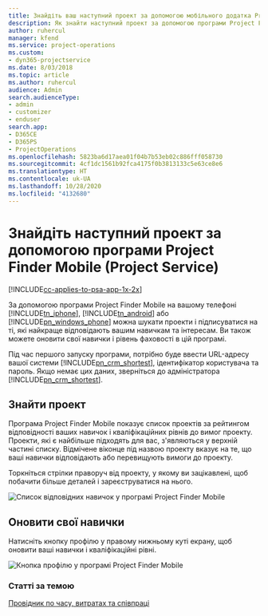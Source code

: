 ```yaml
---
title: Знайдіть ваш наступний проект за допомогою мобільного додатка Project Finder Mobile
description: Як знайти наступний проект за допомогою програми Project Finder Mobile for Project Service
author: ruhercul
manager: kfend
ms.service: project-operations
ms.custom:
- dyn365-projectservice
ms.date: 8/03/2018
ms.topic: article
ms.author: ruhercul
audience: Admin
search.audienceType:
- admin
- customizer
- enduser
search.app:
- D365CE
- D365PS
- ProjectOperations
ms.openlocfilehash: 5823ba6d17aea01f04b7b53eb02c886fff058730
ms.sourcegitcommit: 4cf1dc1561b92fca4175f0b3813133c5e63ce8e6
ms.translationtype: HT
ms.contentlocale: uk-UA
ms.lasthandoff: 10/28/2020
ms.locfileid: "4132680"
---
```

# <a name="find-your-next-project-with-the-project-finder-mobile-app-project-service"></a>Знайдіть наступний проект за допомогою програми Project Finder Mobile (Project Service)

[!INCLUDE[cc-applies-to-psa-app-1x-2x](../includes/cc-applies-to-psa-app-1x-2x.md)]

За допомогою програми Project Finder Mobile на вашому телефоні [!INCLUDE[tn_iphone](../includes/tn-iphone.md)], [!INCLUDE[tn_android](../includes/tn-android.md)] або [!INCLUDE[pn_windows_phone](../includes/pn-windows-phone.md)] можна шукати проекти і підписуватися на ті, які найкраще відповідають вашим навичкам та інтересам. Ви також можете оновити свої навички і рівень фаховості в цій програмі.  
  
 Під час першого запуску програми, потрібно буде ввести URL-адресу вашої системи [!INCLUDE[pn_crm_shortest](../includes/pn-crm-shortest.md)], ідентифікатор користувача та пароль. Якщо немає цих даних, зверніться до адміністратора [!INCLUDE[pn_crm_shortest](../includes/pn-crm-shortest.md)].  
  
## <a name="find-a-project"></a>Знайти проект  
 Програма Project Finder Mobile показує список проектів за рейтингом відповідності ваших навичок і кваліфікаційних рівнів до вимог проекту. Проекти, які є найбільше підходять для вас, з'являються у верхній частині списку. Відмічене віконце під назвою проекту вказує на те, що ваші навички відповідають або перевищують вимоги до проекту.  
  
 Торкніться стрілки праворуч від проекту, у якому ви зацікавлені, щоб побачити більше деталей і зареєструватися на нього.  
  
 ![Список відповідних навичок у програмі Project Finder Mobile](../psa/media/project-service-project-finder-list.png "Список відповідних навичок у програмі Project Finder Mobile")  
  
## <a name="update-your-skills"></a>Оновити свої навички  
 Натисніть кнопку профілю у правому нижньому куті екрану, щоб оновити ваші навички і кваліфікаційні рівні.  
  
 ![Кнопка профілю у програмі Project Finder Mobile](../psa/media/project-service-project-finder-profile.png "Кнопка профілю у програмі Project Finder Mobile")  
  
### <a name="see-also"></a>Статті за темою  
 [Провідник по часу, витратах та співпраці](../psa/time-expense-collaboration-guide.md)
